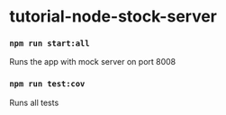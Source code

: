 
# tutorial-node-stock-server

### `npm run start:all`
Runs the app with mock server on port 8008

### `npm run test:cov`
Runs all tests